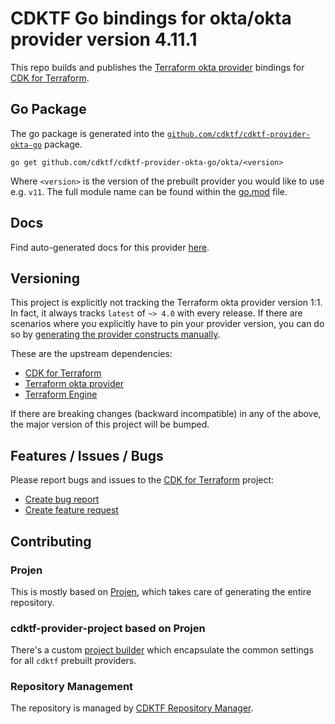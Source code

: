 # CDKTF Go bindings for okta/okta provider version 4.11.1

This repo builds and publishes the [Terraform okta provider](https://registry.terraform.io/providers/okta/okta/4.11.1/docs) bindings for [CDK for Terraform](https://cdk.tf).

## Go Package

The go package is generated into the [`github.com/cdktf/cdktf-provider-okta-go`](https://github.com/cdktf/cdktf-provider-okta-go) package.

`go get github.com/cdktf/cdktf-provider-okta-go/okta/<version>`

Where `<version>` is the version of the prebuilt provider you would like to use e.g. `v11`. The full module name can be found
within the [go.mod](https://github.com/cdktf/cdktf-provider-okta-go/blob/main/okta/go.mod#L1) file.

## Docs

Find auto-generated docs for this provider [here](https://github.com/cdktf/cdktf-provider-okta/blob/main/docs/API.go.md).


## Versioning

This project is explicitly not tracking the Terraform okta provider version 1:1. In fact, it always tracks `latest` of `~> 4.0` with every release. If there are scenarios where you explicitly have to pin your provider version, you can do so by [generating the provider constructs manually](https://cdk.tf/imports).

These are the upstream dependencies:

* [CDK for Terraform](https://cdk.tf)
* [Terraform okta provider](https://registry.terraform.io/providers/okta/okta/4.11.1)
* [Terraform Engine](https://terraform.io)

If there are breaking changes (backward incompatible) in any of the above, the major version of this project will be bumped.

## Features / Issues / Bugs

Please report bugs and issues to the [CDK for Terraform](https://cdk.tf) project:

* [Create bug report](https://cdk.tf/bug)
* [Create feature request](https://cdk.tf/feature)

## Contributing

### Projen

This is mostly based on [Projen](https://github.com/projen/projen), which takes care of generating the entire repository.

### cdktf-provider-project based on Projen

There's a custom [project builder](https://github.com/cdktf/cdktf-provider-project) which encapsulate the common settings for all `cdktf` prebuilt providers.


### Repository Management

The repository is managed by [CDKTF Repository Manager](https://github.com/cdktf/cdktf-repository-manager/).

